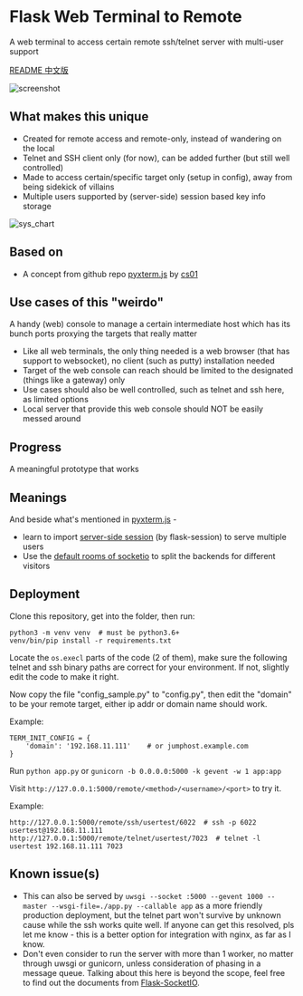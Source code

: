 # Flask Web Terminal to Remote
A web terminal to access certain remote ssh/telnet server with multi-user support

[README 中文版](http://fisherworks.cn/?p=2848)

![screenshot](https://github.com/Fisherworks/flask-remote-terminal/blob/master/flask_remote_term_demo.jpg)

## What makes this unique
* Created for remote access and remote-only, instead of wandering on the local
* Telnet and SSH client only (for now), can be added further (but still well controlled)
* Made to access certain/specific target only (setup in config), away from being sidekick of villains
* Multiple users supported by (server-side) session based key info storage

![sys_chart](https://github.com/Fisherworks/flask-remote-terminal/blob/master/flask_remote_term_chart.png)

## Based on
* A concept from github repo [pyxterm.js](https://github.com/cs01/pyxterm.js) by [cs01](https://github.com/cs01)


## Use cases of this "weirdo"
A handy (web) console to manage a certain intermediate host which has its bunch ports proxying the targets that really matter
* Like all web terminals, the only thing needed is a web browser (that has support to websocket), no client (such as putty) installation needed
* Target of the web console can reach should be limited to the designated (things like a gateway) only
* Use cases should also be well controlled, such as telnet and ssh here, as limited options
* Local server that provide this web console should NOT be easily messed around


## Progress
A meaningful prototype that works

## Meanings
And beside what's mentioned in [pyxterm.js](https://github.com/cs01/pyxterm.js#why) -

* learn to import [server-side session](https://blog.miguelgrinberg.com/post/flask-socketio-and-the-user-session) (by flask-session) to serve multiple users
* Use the [default rooms of socketio](https://github.com/miguelgrinberg/Flask-SocketIO/tree/master/example) to split the backends for different visitors


## Deployment

Clone this repository, get into the folder, then run:

```
python3 -m venv venv  # must be python3.6+
venv/bin/pip install -r requirements.txt
```
Locate the `os.execl` parts of the code (2 of them), make sure the following telnet and ssh binary paths are correct for your environment. If not, slightly edit the code to make it right. 

Now copy the file "config_sample.py" to "config.py", then edit the "domain" to be your remote target, either ip addr or domain name should work.

Example:
```
TERM_INIT_CONFIG = {
    'domain': '192.168.11.111'    # or jumphost.example.com
}
```
Run `python app.py` or `gunicorn -b 0.0.0.0:5000 -k gevent -w 1 app:app`

Visit `http://127.0.0.1:5000/remote/<method>/<username>/<port>` to try it.

Example:
```
http://127.0.0.1:5000/remote/ssh/usertest/6022  # ssh -p 6022 usertest@192.168.11.111
http://127.0.0.1:5000/remote/telnet/usertest/7023  # telnet -l usertest 192.168.11.111 7023
```

## Known issue(s)
* This can also be served by `uwsgi --socket :5000 --gevent 1000 --master --wsgi-file=./app.py --callable app` as a more friendly production deployment, but the telnet part won't survive by unknown cause while the ssh works quite well. If anyone can get this resolved, pls let me know - this is a better option for integration with nginx, as far as I know.
* Don't even consider to run the server with more than 1 worker, no matter through uwsgi or gunicorn, unless consideration of phasing in a message queue. Talking about this here is beyond the scope, feel free to find out the documents from [Flask-SocketIO](https://flask-socketio.readthedocs.io/en/latest/#using-multiple-workers). 
